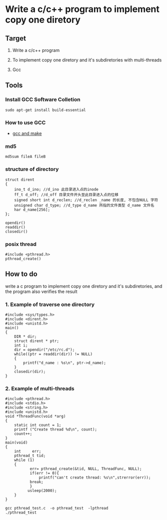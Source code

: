 # Write a c/c++ program to implement copy one diretory

## Target
1. Write a c/c++ program

2. To implement copy one diretory and it's subdiretories with multi-threads

3. Gcc

## Tools

### Install GCC Software Colletion
```
sudo apt-get install build-essential
```
### How to use GCC
* [gcc and make](https://www3.ntu.edu.sg/home/ehchua/programming/cpp/gcc_make.html)

### md5
```
md5sum fileA fileB
```

### structure of directory
```
struct dirent
{
    ino_t d_ino; //d_ino 此目录进入点的inode
    ff_t d_off; //d_off 目录文件开头至此目录进入点的位移
    signed short int d_reclen; //d_reclen _name 的长度, 不包含NULL 字符
    unsigned char d_type; //d_type d_name 所指的文件类型 d_name 文件名
    har d_name[256];
};

opendir()
readdir()
closedir()
```

### posix thread
```
#include <pthread.h>
pthread_create()
```

## How to do

write a c program to implement copy one diretory and it's subdiretories, and the program also verifies the result

### 1. Example of traverse one directory

```
#include <sys/types.h>
#include <dirent.h>
#include <unistd.h>
main()
{
    DIR * dir;
    struct dirent * ptr;
    int i;
    dir = opendir("/etc/rc.d");
    while((ptr = readdir(dir)) != NULL)
    {
        printf("d_name : %s\n", ptr->d_name);
    }
    closedir(dir);
}
```

### 2. Example of multi-threads

```
#include <pthread.h>
#include <stdio.h>
#include <string.h>
#include <unistd.h>
void *ThreadFunc(void *arg)
{
    static int count = 1;
    printf ("Create thread %d\n", count);
    count++;
}
main(void)
{
    int     err;
    pthread_t tid;
    while (1)
    {
           err= pthread_create(&tid, NULL, ThreadFunc, NULL);
           if(err != 0){
               printf("can't create thread: %s\n",strerror(err));
           break;
           }
          usleep(2000);
    }
}
```

```
gcc pthread_test.c  -o pthread_test  -lpthread
./pthread_test
```


